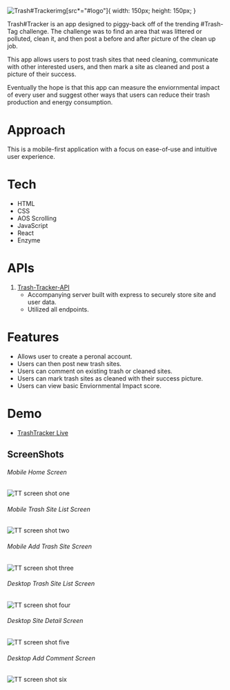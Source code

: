 ![Trash#Tracker](README_images/logo2.png#logo)img[src*="#logo"]{
width: 150px;
height: 150px;
}

Trash#Tracker is an app designed to piggy-back off of the trending #Trash-Tag challenge. The challenge was to find an area that was littered or polluted, clean it, and then post a before and after picture of the clean up job.

This app allows users to post trash sites that need cleaning, communicate with other interested users, and then mark a site as cleaned and post a picture of their success.

Eventually the hope is that this app can measure the enviornmental impact of every user and suggest other ways that users can reduce their trash production and energy consumption.

# Approach

This is a mobile-first application with a focus on ease-of-use and intuitive user experience.

# Tech

- HTML
- CSS
- AOS Scrolling
- JavaScript
- React
- Enzyme

# APIs

1. [Trash-Tracker-API](https://github.com/Cosmic-Noir/trash-tracker-api)
   - Accompanying server built with express to securely store site and user data.
   - Utilized all endpoints.

# Features

- Allows user to create a peronal account.
- Users can then post new trash sites.
- Users can comment on existing trash or cleaned sites.
- Users can mark trash sites as cleaned with their success picture.
- Users can view basic Enviornmental Impact score.

# Demo

- [TrashTracker Live](https://trash-tag-tracker-app.cosmicnoir.now.sh/)

## ScreenShots

###### Mobile Home Screen

![TT screen shot one](README_images/mobile1.png)

###### Mobile Trash Site List Screen

![TT screen shot two](README_images/mobile2.png)

###### Mobile Add Trash Site Screen

![TT screen shot three](README_images/mobile3.png)

###### Desktop Trash Site List Screen

![TT screen shot four](README_images/desk1.png)

###### Desktop Site Detail Screen

![TT screen shot five](README_images/desk2.png)

###### Desktop Add Comment Screen

![TT screen shot six](README_images/desk3.png)
